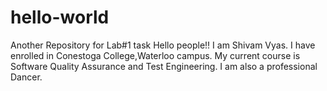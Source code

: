 # hello-world
Another Repository for Lab#1 task
Hello people!!
I am Shivam Vyas.
I have enrolled in Conestoga College,Waterloo campus.
My current course is Software Quality Assurance and Test Engineering.
I am also a professional Dancer.
